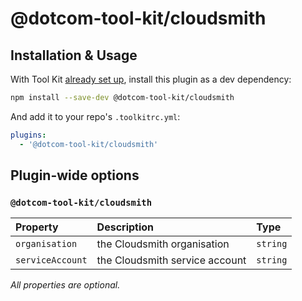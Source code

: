 # @dotcom-tool-kit/cloudsmith

## Installation & Usage

With Tool Kit [already set up](https://github.com/financial-times/dotcom-tool-kit#installing-and-using-tool-kit), install this plugin as a dev dependency:

```sh
npm install --save-dev @dotcom-tool-kit/cloudsmith
```

And add it to your repo's `.toolkitrc.yml`:

```yml
plugins:
  - '@dotcom-tool-kit/cloudsmith'
```

<!-- begin autogenerated docs -->
## Plugin-wide options

### `@dotcom-tool-kit/cloudsmith`

| Property         | Description                    | Type     |
| :--------------- | :----------------------------- | :------- |
| `organisation`   | the Cloudsmith organisation    | `string` |
| `serviceAccount` | the Cloudsmith service account | `string` |

_All properties are optional._
<!-- end autogenerated docs -->
